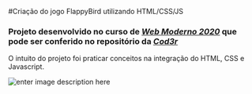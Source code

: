 #Criação do jogo FlappyBird utilizando HTML/CSS/JS

### Projeto desenvolvido no curso de [*Web Moderno 2020*](https://www.cod3r.com.br/courses/web-moderno) que pode ser conferido no repositório da [*Cod3r*](https://github.com/cod3rcursos)

O intuito do projeto foi praticar conceitos na integração do HTML, CSS e Javascript.

![enter image description here](https://imgur.com/YIpTAbO)